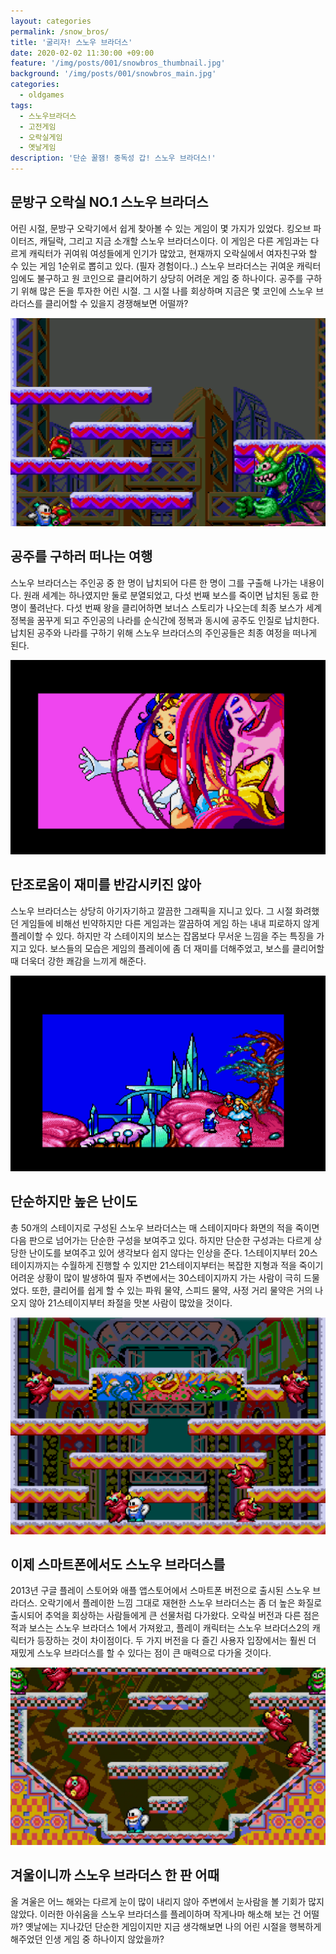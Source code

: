 ```yaml
---
layout: categories
permalink: /snow_bros/
title: '굴리자! 스노우 브라더스'
date: 2020-02-02 11:30:00 +09:00
feature: '/img/posts/001/snowbros_thumbnail.jpg'
background: '/img/posts/001/snowbros_main.jpg'
categories:
  - oldgames
tags:
  - 스노우브라더스
  - 고전게임
  - 오락실게임
  - 옛날게임
description: '단순 꿀잼! 중독성 갑! 스노우 브라더스!'
---
```


## 문방구 오락실 NO.1 스노우 브라더스 ##

어린 시절, 문방구 오락기에서 쉽게 찾아볼 수 있는 게임이 몇 가지가 있었다. 킹오브 파이터즈, 캐딜락, 그리고 지금 소개할 스노우 브라더스이다. 이 게임은 다른 게임과는 다르게 캐릭터가 귀여워 여성들에게 인기가 많았고, 현재까지 오락실에서 여자친구와 할 수 있는 게임 1순위로 뽑히고 있다. (필자 경험이다..) 스노우 브라더스는 귀여운 캐릭터임에도 불구하고 원 코인으로 클리어하기 상당히 어려운 게임 중 하나이다. 공주를 구하기 위해 많은 돈을 투자한 어린 시절. 그 시절 나를 회상하며 지금은 몇 코인에 스노우 브라더스를 클리어할 수 있을지 경쟁해보면 어떨까?

![스노우브라더스 게임 이미지](/img/posts/001/easy.png)

## 공주를 구하러 떠나는 여행 ##

스노우 브라더스는 주인공 중 한 명이 납치되어 다른 한 명이 그를 구출해 나가는 내용이다. 원래 세계는 하나였지만 둘로 분열되었고, 다섯 번째 보스를 죽이면 납치된 동료 한 명이 풀려난다. 다섯 번째 왕을 클리어하면 보너스 스토리가 나오는데 최종 보스가 세계정복을 꿈꾸게 되고 주인공의 나라를 순식간에 정복과 동시에 공주도 인질로 납치한다. 납치된 공주와 나라를 구하기 위해 스노우 브라더스의 주인공들은 최종 여정을 떠나게 된다.

![스노우브라더스 게임 이미지](/img/posts/001/princess.png)

## 단조로움이 재미를 반감시키진 않아 ##

스노우 브라더스는 상당히 아기자기하고 깔끔한 그래픽을 지니고 있다. 그 시절 화려했던 게임들에 비해선 빈약하지만 다른 게임과는 깔끔하여 게임 하는 내내 피로하지 않게 플레이할 수 있다. 하지만 각 스테이지의 보스는 잡몹보다 무서운 느낌을 주는 특징을 가지고 있다. 보스들의 모습은 게임의 플레이에 좀 더 재미를 더해주었고, 보스를 클리어할 때 더욱더 강한 쾌감을 느끼게 해준다.

![스노우브라더스 게임 이미지](/img/posts/001/onecoin.png)

## 단순하지만 높은 난이도 ##

총 50개의 스테이지로 구성된 스노우 브라더스는 매 스테이지마다 화면의 적을 죽이면 다음 판으로 넘어가는 단순한 구성을 보여주고 있다. 하지만 단순한 구성과는 다르게 상당한 난이도를 보여주고 있어 생각보다 쉽지 않다는 인상을 준다. 1스테이지부터 20스테이지까지는 수월하게 진행할 수 있지만 21스테이지부터는 복잡한 지형과 적을 죽이기 어려운 상황이 많이 발생하여 필자 주변에서는 30스테이지까지 가는 사람이 극히 드물었다. 또한, 클리어를 쉽게 할 수 있는 파워 물약, 스피드 물약, 사정 거리 물약은 거의 나오지 않아 21스테이지부터 좌절을 맛본 사람이 많았을 것이다.

![스노우브라더스 게임 이미지](/img/posts/001/high.png)

## 이제 스마트폰에서도 스노우 브라더스를

2013년 구글 플레이 스토어와 애플 앱스토어에서 스마트폰 버전으로 출시된 스노우 브라더스. 오락기에서 플레이한 느낌 그대로 재현한 스노우 브라더스는 좀 더 높은 화질로 출시되어 추억을 회상하는 사람들에게 큰 선물처럼 다가왔다. 오락실 버전과 다른 점은 적과 보스는 스노우 브라더스 1에서 가져왔고, 플레이 캐릭터는 스노우 브라더스2의 캐릭터가 등장하는 것이 차이점이다. 두 가지 버전을 다 즐긴 사용자 입장에서는 훨씬 더 재밌게 스노우 브라더스를 할 수 있다는 점이 큰 매력으로 다가올 것이다.

![스노우브라더스 게임 이미지](/img/posts/001/snowbros_main.jpg)

## 겨울이니까 스노우 브라더스 한 판 어때 ##

올 겨울은 어느 해와는 다르게 눈이 많이 내리지 않아 주변에서 눈사람을 볼 기회가 많지 않았다. 이러한 아쉬움을 스노우 브라더스를 플레이하며 작게나마 해소해 보는 건 어떨까? 옛날에는 지나갔던 단순한 게임이지만 지금 생각해보면 나의 어린 시절을 행복하게 해주었던 인생 게임 중 하나이지 않았을까?
